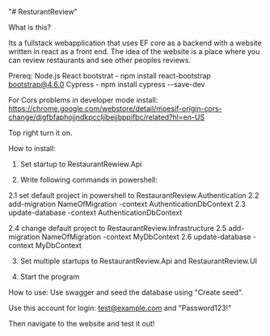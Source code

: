 "# ResturantReview" 

What is this?

Its a fullstack webapplication that uses EF core as a backend with a website written in react as a front end.
The idea of the website is a place where you can review restaurants and see other peoples reviews.

Prereq:
Node.js
React bootstrat - npm install react-bootstrap bootstrap@4.6.0
Cypress - npm install cypress --save-dev

For Cors problems in developer mode install:
https://chrome.google.com/webstore/detail/moesif-origin-cors-change/digfbfaphojjndkpccljibejjbppifbc/related?hl=en-US

Top right turn it on.

How to install:

1. Set startup to RestaurantRewiew.Api

2. Write following commands in powershell:

  2.1 set default project in powershell to RestaurantReview.Authentication
  2.2 add-migration NameOfMigration -context AuthenticationDbContext
  2.3 update-database -context AuthenticationDbContext
  
  2.4 change default project to RestaurantReview.Infrastructure
  2.5 add-migration NameOfMigration -context MyDbContext
  2.6 update-database -context MyDbContext
  
3. Set multiple startups to RestaurantReview.Api and RestaurantReview.UI

4. Start the program

How to use:
Use swagger and seed the database using "Create seed".

Use this account for login: test@example.com and "Password123!"

Then navigate to the website and test it out!


